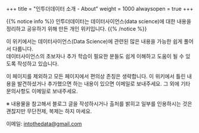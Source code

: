 +++
title = "인투더데이터 소개 - About"
weight = 1000
alwaysopen = true
+++

{{% notice info %}}
인투더데이터는 데이터사이언스(data science)에 대한 내용을 정리하고 공유하기 위해 만든 개인 위키입니다.
{{% /notice %}}

이 위키에서는 데이터사이언스(Data Science)에 관련된 많은 내용을 가능한 쉽게 풀어서 다룹니다.  
데이터사이언스의 초보자나 추가 학습이 필요한 분들도 쉽게 이해하고 도움이 될 수 있도록 작성하고 있습니다.

이 페이지를 제외하고 모든 페이지에서 편의상 존칭은 생략합니다.
이 위키에서 틀린 내용을 발견하셨거나 추가했으면 하는 내용이 있으면 이메일로 보내주세요.  그 외에 기타 문의사항도 이메일로 보내주세요.

※ 내용물을 참고해서 블로그 글을 작성하시거나 출처를 밝히고 일부를 인용하시는 것은 괜찮지만 무단전제, 복제는 하지 마세요.

이메일: [intothedata@gmail.com](mailto:intothedata@gmail.com)
